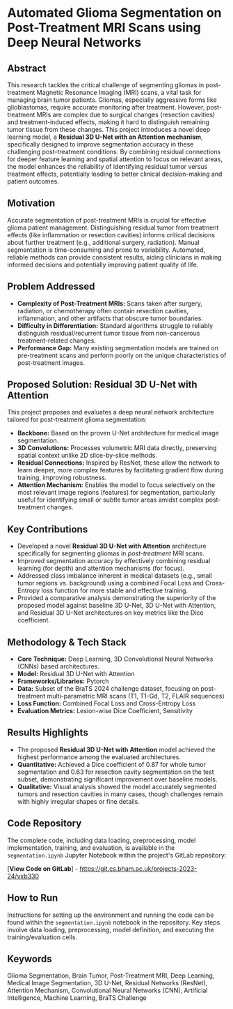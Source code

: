 # Automated Glioma Segmentation on Post-Treatment MRI Scans using Deep Neural Networks


## Abstract

This research tackles the critical challenge of segmenting gliomas in post-treatment Magnetic Resonance Imaging (MRI) scans, a vital task for managing brain tumor patients. Gliomas, especially aggressive forms like glioblastomas, require accurate monitoring after treatment. However, post-treatment MRIs are complex due to surgical changes (resection cavities) and treatment-induced effects, making it hard to distinguish remaining tumor tissue from these changes. This project introduces a novel deep learning model, a **Residual 3D U-Net with an Attention mechanism**, specifically designed to improve segmentation accuracy in these challenging post-treatment conditions. By combining residual connections for deeper feature learning and spatial attention to focus on relevant areas, the model enhances the reliability of identifying residual tumor versus treatment effects, potentially leading to better clinical decision-making and patient outcomes.

## Motivation

Accurate segmentation of post-treatment MRIs is crucial for effective glioma patient management. Distinguishing residual tumor from treatment effects (like inflammation or resection cavities) informs critical decisions about further treatment (e.g., additional surgery, radiation). Manual segmentation is time-consuming and prone to variability. Automated, reliable methods can provide consistent results, aiding clinicians in making informed decisions and potentially improving patient quality of life.

## Problem Addressed

* **Complexity of Post-Treatment MRIs:** Scans taken after surgery, radiation, or chemotherapy often contain resection cavities, inflammation, and other artifacts that obscure tumor boundaries.
* **Difficulty in Differentiation:** Standard algorithms struggle to reliably distinguish residual/recurrent tumor tissue from non-cancerous treatment-related changes.
* **Performance Gap:** Many existing segmentation models are trained on pre-treatment scans and perform poorly on the unique characteristics of post-treatment images.

## Proposed Solution: Residual 3D U-Net with Attention

This project proposes and evaluates a deep neural network architecture tailored for post-treatment glioma segmentation:

* **Backbone:** Based on the proven U-Net architecture for medical image segmentation.
* **3D Convolutions:** Processes volumetric MRI data directly, preserving spatial context unlike 2D slice-by-slice methods.
* **Residual Connections:** Inspired by ResNet, these allow the network to learn deeper, more complex features by facilitating gradient flow during training, improving robustness.
* **Attention Mechanism:** Enables the model to focus selectively on the most relevant image regions (features) for segmentation, particularly useful for identifying small or subtle tumor areas amidst complex post-treatment changes.

## Key Contributions

* Developed a novel **Residual 3D U-Net with Attention** architecture specifically for segmenting gliomas in *post-treatment* MRI scans.
* Improved segmentation accuracy by effectively combining residual learning (for depth) and attention mechanisms (for focus).
* Addressed class imbalance inherent in medical datasets (e.g., small tumor regions vs. background) using a combined Focal Loss and Cross-Entropy loss function for more stable and effective training.
* Provided a comparative analysis demonstrating the superiority of the proposed model against baseline 3D U-Net, 3D U-Net with Attention, and Residual 3D U-Net architectures on key metrics like the Dice coefficient.

## Methodology & Tech Stack

* **Core Technique:** Deep Learning, 3D Convolutional Neural Networks (CNNs) based architectures.
* **Model:** Residual 3D U-Net with Attention 
* **Frameworks/Libraries:** Pytorch
* **Data:** Subset of the BraTS 2024 challenge dataset, focusing on post-treatment multi-parametric MRI scans (T1, T1-Gd, T2, FLAIR sequences)
* **Loss Function:** Combined Focal Loss and Cross-Entropy Loss 
* **Evaluation Metrics:** Lesion-wise Dice Coefficient, Sensitivity 

## Results Highlights

* The proposed **Residual 3D U-Net with Attention** model achieved the highest performance among the evaluated architectures.
* **Quantitative:** Achieved a Dice coefficient of 0.87 for whole tumor segmentation and 0.63 for resection cavity segmentation on the test subset, demonstrating significant improvement over baseline models.
* **Qualitative:** Visual analysis showed the model accurately segmented tumors and resection cavities in many cases, though challenges remain with highly irregular shapes or fine details.

## Code Repository

The complete code, including data loading, preprocessing, model implementation, training, and evaluation, is available in the `segmentation.ipynb` Jupyter Notebook within the project's GitLab repository:

[**View Code on GitLab**] - https://git.cs.bham.ac.uk/projects-2023-24/vxb330


## How to Run

Instructions for setting up the environment and running the code can be found within the `segmentation.ipynb` notebook in the repository. Key steps involve data loading, preprocessing, model definition, and executing the training/evaluation cells.

## Keywords

Glioma Segmentation, Brain Tumor, Post-Treatment MRI, Deep Learning, Medical Image Segmentation, 3D U-Net, Residual Networks (ResNet), Attention Mechanism, Convolutional Neural Networks (CNN), Artificial Intelligence, Machine Learning, BraTS Challenge
